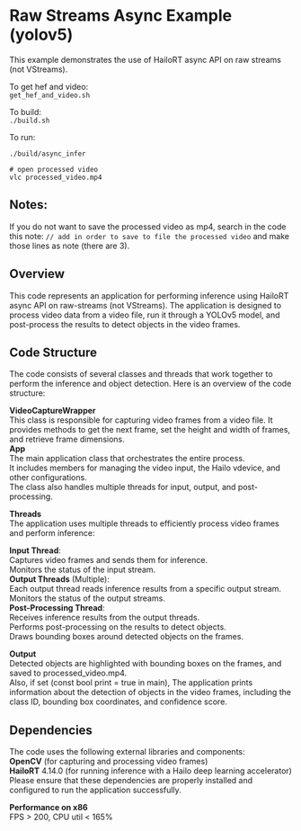 # Raw Streams Async Example (yolov5)  

This example demonstrates the use of HailoRT async API on raw streams (not VStreams).

To get hef and video:  
``
get_hef_and_video.sh
``

To build:  
``
./build.sh
``

To run:  
```
./build/async_infer
  
# open processed video  
vlc processed_video.mp4  
```

## Notes:  
If you do not want to save the processed video as mp4, search in the code this note: ```// add in order to save to file the processed video```
and make those lines as note (there are 3).  

## Overview  
This code represents an application for performing inference using HailoRT async API on raw-streams (not VStreams). The application is designed to process video data from a video file, run it through a YOLOv5 model, and post-process the results to detect objects in the video frames.

## Code Structure  
The code consists of several classes and threads that work together to perform the inference and object detection. Here is an overview of the code structure:

**VideoCaptureWrapper**  
This class is responsible for capturing video frames from a video file.
It provides methods to get the next frame, set the height and width of frames, and retrieve frame dimensions.  
**App**  
The main application class that orchestrates the entire process.  
It includes members for managing the video input, the Hailo vdevice, and other configurations.  
The class also handles multiple threads for input, output, and post-processing.  

**Threads**  
The application uses multiple threads to efficiently process video frames and perform inference:  

**Input Thread**:  
Captures video frames and sends them for inference.  
Monitors the status of the input stream.  
**Output Threads** (Multiple):  
Each output thread reads inference results from a specific output stream.  
Monitors the status of the output streams.  
**Post-Processing Thread**:  
Receives inference results from the output threads.  
Performs post-processing on the results to detect objects.  
Draws bounding boxes around detected objects on the frames.  

**Output**    
Detected objects are highlighted with bounding boxes on the frames, and saved to processed_video.mp4.  
Also, if set (const bool print = true in main), The application prints information about the detection of objects in the video frames, including the class ID, bounding box coordinates, and confidence score.

## Dependencies
The code uses the following external libraries and components:  
**OpenCV** (for capturing and processing video frames)  
**HailoRT** 4.14.0 (for running inference with a Hailo deep learning accelerator)  
Please ensure that these dependencies are properly installed and configured to run the application successfully.  

**Performance on x86**  
FPS > 200, CPU util < 165%  

